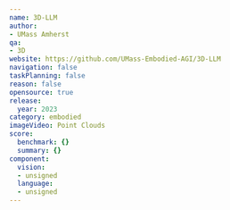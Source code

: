 ```yaml
---
name: 3D-LLM
author:
- UMass Amherst
qa:
- 3D
website: https://github.com/UMass-Embodied-AGI/3D-LLM
navigation: false
taskPlanning: false
reason: false
opensource: true
release:
  year: 2023
category: embodied
imageVideo: Point Clouds
score:
  benchmark: {}
  summary: {}
component:
  vision:
  - unsigned
  language:
  - unsigned
---
```


